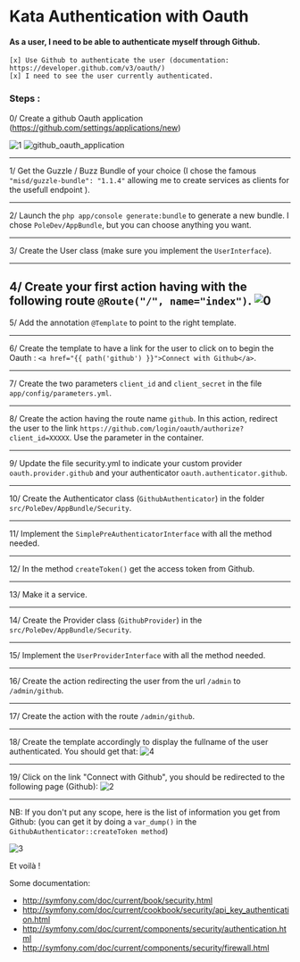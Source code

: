 Kata Authentication with Oauth
==============================

#### As a user, I need to be able to authenticate myself through Github.

```
[x] Use Github to authenticate the user (documentation: https://developer.github.com/v3/oauth/)
[x] I need to see the user currently authenticated.
```

### Steps :


0/ Create a github Oauth application (https://github.com/settings/applications/new)

![1](https://cloud.githubusercontent.com/assets/667519/4909786/300b1246-6477-11e4-93c9-a3239b775ad0.png)
![github_oauth_application](https://cloud.githubusercontent.com/assets/667519/4909451/6edcc9e6-6473-11e4-9ea2-fe971299a2d5.png)

----------------------

1/ Get the Guzzle / Buzz Bundle of your choice (I chose the famous ``"misd/guzzle-bundle": "1.1.4"`` allowing me to
create services as clients for the usefull endpoint ).

----------------------

2/ Launch the ``php app/console generate:bundle`` to generate a new bundle. I chose ``PoleDev/AppBundle``, but you can choose anything
you want.

--------------

3/ Create the User class (make sure you implement the ``UserInterface``).

--------------

4/ Create your first action having with the following route ``@Route("/", name="index")``.
![0](https://cloud.githubusercontent.com/assets/667519/4909782/26eaa33e-6477-11e4-91b9-a9720c48c219.png)
--------------

5/ Add the annotation ``@Template`` to point to the right template.

--------------

6/ Create the template to have a link for the user to click on to begin the Oauth : ``<a href="{{ path('github') }}">Connect with Github</a>``.

--------------

7/ Create the two parameters ``client_id`` and ``client_secret`` in the file ``app/config/parameters.yml``.

--------------

8/ Create the action having the route name ``github``. In this action, redirect the user to the link ``https://github.com/login/oauth/authorize?client_id=XXXXX``.
Use the parameter in the container.

--------------

9/ Update the file security.yml to indicate your custom provider ``oauth.provider.github`` and your authenticator ``oauth.authenticator.github``.

--------------

10/ Create the Authenticator class (``GithubAuthenticator``) in the folder ``src/PoleDev/AppBundle/Security``.

--------------

11/ Implement the ``SimplePreAuthenticatorInterface`` with all the method needed.

--------------

12/ In the method ``createToken()`` get the access token from Github.

--------------

13/ Make it a service.

--------------

14/ Create the Provider class (``GithubProvider``) in the ``src/PoleDev/AppBundle/Security``.

--------------

15/ Implement the ``UserProviderInterface`` with all the method needed.

--------------

16/ Create the action redirecting the user from the url ``/admin`` to ``/admin/github``.

--------------

17/ Create the action with the route ``/admin/github``.

--------------

18/ Create the template accordingly to display the fullname of the user authenticated.
You should get that:
![4](https://cloud.githubusercontent.com/assets/667519/4909798/46802606-6477-11e4-9f9b-aa8e10e06f99.png)

--------------

19/ Click on the link "Connect with Github", you should be redirected to the following page (Github):
![2](https://cloud.githubusercontent.com/assets/667519/4909791/377fee52-6477-11e4-871a-acc951584198.png)

--------------

NB: If you don't put any scope, here is the list of information you get from Github:
(you can get it by doing a ``var_dump()`` in the ``GithubAuthenticator::createToken method``)

![3](https://cloud.githubusercontent.com/assets/667519/4909796/3df87cf4-6477-11e4-874e-0fb7694ae828.png)


Et voilà !


Some documentation:
- http://symfony.com/doc/current/book/security.html
- http://symfony.com/doc/current/cookbook/security/api_key_authentication.html
- http://symfony.com/doc/current/components/security/authentication.html
- http://symfony.com/doc/current/components/security/firewall.html
